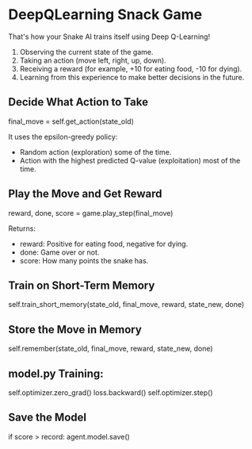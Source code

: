 # DeepQLearning Snack Game

That's how your Snake AI trains itself using Deep Q-Learning!

1. Observing the current state of the game.
2. Taking an action (move left, right, up, down).
3. Receiving a reward (for example, +10 for eating food, -10 for dying).
4. Learning from this experience to make better decisions in the future.

## Decide What Action to Take
final_move = self.get_action(state_old)

It uses the epsilon-greedy policy:
- Random action (exploration) some of the time.
- Action with the highest predicted Q-value (exploitation) most of the time.

## Play the Move and Get Reward
reward, done, score = game.play_step(final_move)

Returns:
- reward: Positive for eating food, negative for dying.
- done: Game over or not.
- score: How many points the snake has.


## Train on Short-Term Memory
self.train_short_memory(state_old, final_move, reward, state_new, done)

## Store the Move in Memory
self.remember(state_old, final_move, reward, state_new, done)

## model.py Training:
self.optimizer.zero_grad()
loss.backward()
self.optimizer.step()

## Save the Model
if score > record:
    agent.model.save()


